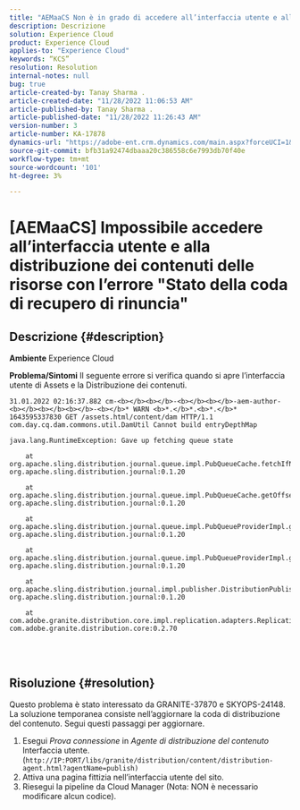 ```yaml
---
title: "AEMaaCS Non è in grado di accedere all’interfaccia utente e alla distribuzione dei contenuti di Assets con errore \"Rinuncia al recupero dello stato della coda\""
description: Descrizione
solution: Experience Cloud
product: Experience Cloud
applies-to: "Experience Cloud"
keywords: “KCS”
resolution: Resolution
internal-notes: null
bug: true
article-created-by: Tanay Sharma .
article-created-date: "11/28/2022 11:06:53 AM"
article-published-by: Tanay Sharma .
article-published-date: "11/28/2022 11:26:43 AM"
version-number: 3
article-number: KA-17878
dynamics-url: "https://adobe-ent.crm.dynamics.com/main.aspx?forceUCI=1&pagetype=entityrecord&etn=knowledgearticle&id=a3a974bf-0c6f-ed11-9562-6045bd006239"
source-git-commit: bfb31a92474dbaaa20c386558c6e7993db70f40e
workflow-type: tm+mt
source-wordcount: '101'
ht-degree: 3%

---
```


# [AEMaaCS] Impossibile accedere all’interfaccia utente e alla distribuzione dei contenuti delle risorse con l’errore &quot;Stato della coda di recupero di rinuncia&quot;

## Descrizione {#description}

<b>Ambiente</b>
Experience Cloud


<b>Problema/Sintomi</b>
Il seguente errore si verifica quando si apre l’interfaccia utente di Assets e la Distribuzione dei contenuti.




```
31.01.2022 02:16:37.882 cm-<b></b><b></b>-<b></b><b></b>-aem-author-<b></b><b></b><b></b>-<b></b>* WARN <b>*.</b>*.<b>*.</b>* 1643595337830 GET /assets.html/content/dam HTTP/1.1 com.day.cq.dam.commons.util.DamUtil Cannot build entryDepthMap

java.lang.RuntimeException: Gave up fetching queue state

    at org.apache.sling.distribution.journal.queue.impl.PubQueueCache.fetchIfNeeded(PubQueueCache.java:155) org.apache.sling.distribution.journal:0.1.20

    at org.apache.sling.distribution.journal.queue.impl.PubQueueCache.getOffsetQueue(PubQueueCache.java:117) org.apache.sling.distribution.journal:0.1.20

    at org.apache.sling.distribution.journal.queue.impl.PubQueueProviderImpl.getOffsetQueue(PubQueueProviderImpl.java:198) org.apache.sling.distribution.journal:0.1.20

    at org.apache.sling.distribution.journal.queue.impl.PubQueueProviderImpl.getQueue(PubQueueProviderImpl.java:173) org.apache.sling.distribution.journal:0.1.20

    at org.apache.sling.distribution.journal.impl.publisher.DistributionPublisher.getQueue(DistributionPublisher.java:226) org.apache.sling.distribution.journal:0.1.20

    at com.adobe.granite.distribution.core.impl.replication.adapters.ReplicationAgent.getQueue(ReplicationAgent.java:179) com.adobe.granite.distribution.core:0.2.70
```



<br> <br>



## Risoluzione {#resolution}


Questo problema è stato interessato da GRANITE-37870 e SKYOPS-24148. La soluzione temporanea consiste nell’aggiornare la coda di distribuzione del contenuto. Segui questi passaggi per aggiornare.

1. Esegui *Prova connessione* in *Agente di distribuzione del contenuto* Interfaccia utente. (`http://IP:PORT/libs/granite/distribution/content/distribution-agent.html?agentName=publish)`
2. Attiva una pagina fittizia nell’interfaccia utente del sito.
3. Riesegui la pipeline da Cloud Manager (Nota: NON è necessario modificare alcun codice).

